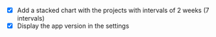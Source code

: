 - [x] Add a stacked chart with the projects with intervals of 2 weeks (7 intervals)
- [x] Display the app version in the settings